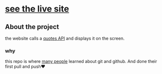 # [see the live site](https://quotes-daily.netlify.app/)

## About the project
the website calls a [quotes API](https://programming-quotes-api.herokuapp.com) and displays it on the screen.

### why
this repo is where [many people](https://github.com/rabeeh-ta/daily-quotes/graphs/contributors) learned about git and github. And done their first pull and push❤️



